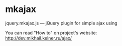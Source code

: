 # mkajax
jquery.mkajax.js — jQuery plugin for simple ajax using

You can read "How to" on project's website: http://dev.mikhail.kelner.ru/ajax/